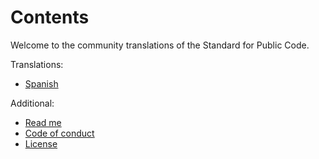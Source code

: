 # Contents

Welcome to the community translations of the Standard for Public Code.

Translations:

* [Spanish](es/index.md)

Additional:

* [Read me](README.md)
* [Code of conduct](CODE_OF_CONDUCT.md)
* [License](LICENSE)
